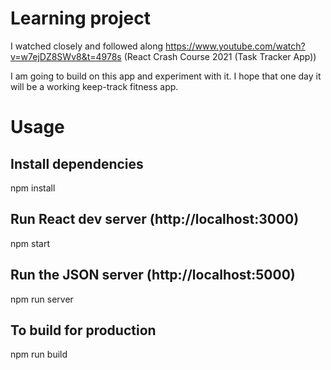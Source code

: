 
# Learning project

I watched closely and followed along https://www.youtube.com/watch?v=w7ejDZ8SWv8&t=4978s (React Crash Course 2021 (Task Tracker App))

I am going to build on this app and experiment with it.  I hope that one day it will be a working keep-track fitness app.


# Usage

## Install dependencies
npm install

## Run React dev server (http://localhost:3000)
npm start

## Run the JSON server (http://localhost:5000)
npm run server

## To build for production
npm run build
